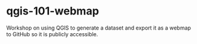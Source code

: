 # qgis-101-webmap
Workshop on using QGIS to generate a dataset and export it as a webmap to GitHub so it is publicly accessible.
